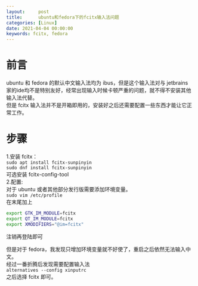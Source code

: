 ```yaml
---
layout:     post
title:      ubuntu和fedora下的fcitx输入法问题
categories: [Linux]
date: 2021-04-04 00:00:00
keywords: fcitx, fedora
---
```



# 前言
ubuntu 和 fedora 的默认中文输入法均为 ibus，但是这个输入法对与 jetbrains 家的ide均不是特别友好，经常出现输入时候卡顿严重的问题，就不得不安装其他输入法代替。  
但是 fcitx 输入法并不是开箱即用的，安装好之后还需要配置一些东西才能让它正常工作。

# 步骤
1.安装 fcitx：  
    `sudo apt install fcitx-sunpinyin`  
    `sudo dnf install fcitx-sunpinyin`  
    可选安装 fcitx-config-tool  
2.配置:  
    对于 ubuntu 或者其他部分发行版需要添加环境变量。  
`sudo vim /etc/profile`  
在末尾加上

```bash
export GTK_IM_MODULE=fcitx
export QT_IM_MODULE=fcitx
export XMODIFIERS="@im=fcitx"
```
注销再登陆即可

但是对于 fedora，我发现只增加环境变量就不好使了，重启之后依然无法输入中文。  
经过一番折腾后发现需要配置输入法  
`alternatives --config xinputrc`  
之后选择 fcitx 即可。 